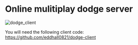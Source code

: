# Online mulitiplay dodge server

![dodge_client](https://github.com/user-attachments/assets/21edf026-abec-4120-9e0a-c329c218be30)


You will need the following client code:
https://github.com/eddhall0821/dodge-client


